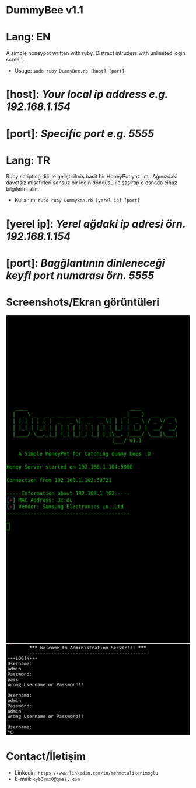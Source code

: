 # DummyBee v1.1

# Lang: EN
A simple honeypot written with ruby.
Distract intruders with unlimited login screen.

- Usage: ```sudo ruby DummyBee.rb [host] [port]```
# [host]: <i>Your local ip address e.g. 192.168.1.154</i>
# [port]: <i>Specific port e.g. 5555</i>

# Lang: TR
Ruby scripting dili ile geliştirilmiş basit bir HoneyPot yazılımı.
Ağınızdaki davetsiz misafirleri sonsuz bir login döngüsü ile şaşırtıp 
o esnada cihaz bilgilerini alın.

- Kullanım: ```sudo ruby DummyBee.rb [yerel ip] [port]```
# [yerel ip]: <i>Yerel ağdaki ip adresi örn. 192.168.1.154</i>
# [port]: <i>Bagğlantının dinleneceği keyfi port numarası örn. 5555</i>

# Screenshots/Ekran görüntüleri
![Server side](IMG_20200122_220414_479.jpg)
![Client side](20200122_220448.jpg)

# Contact/İletişim
- Linkedin: ```https://www.linkedin.com/in/mehmetalikerimoglu```
- E-mail: ```cyb3rmx0@gmail.com```
